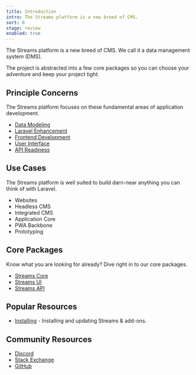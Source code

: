 ```yaml
---
title: Introduction
intro: The Streams platform is a new breed of CMS.
sort: 0
stage: review
enabled: true
---
```


The Streams platform is a new breed of CMS. We call it a data management system (DMS).

The project is abstracted into a few core packages so you can choose your adventure and keep your project tight.

## Principle Concerns

The Streams platform focuses on these fundamental areas of application development.

- [Data Modeling](streams)
- [Laravel Enhancement](core)
- [Frontend Development](frontend)
- [User Interface](ui)
- [API Readiness](api)

## Use Cases

The Streams platform is well suited to build darn-near anything you can think of with Laravel.

- Websites
- Headless CMS
- Integrated CMS
- Application Core
- PWA Backbone
- Prototyping

## Core Packages

Know what you are looking for already? Dive right in to our core packages.

- [Streams Core](core/introduction)
- [Streams UI](ui/introduction)
- [Streams API](api/introduction)

## Popular Resources

- [Installing](installation) - Installing and updating Streams & add-ons.
<!-- - [Addons](/addons) - Explore addons available for the Streams platform. -->

## Community Resources

- [Discord](https://discord.gg/vhz8NZC)
- [Stack Exchange](https://stackoverflow.com/search?q=laravel+streams)
- [GitHub](https://github.com/anomalylabs/streams)
<!-- - [YouTube](https://www.youtube.com/user/AIWebSystems) -->

